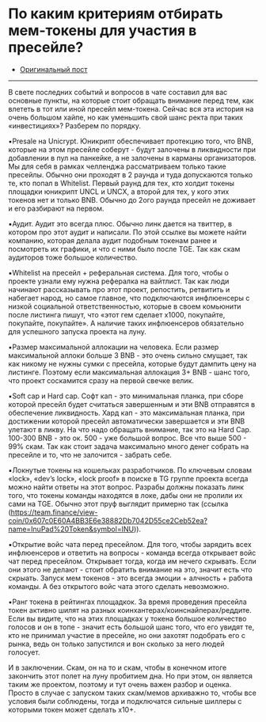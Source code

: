 # По каким критериям отбирать мем-токены для участия в пресейле?
- [Оригинальный пост](https://t.me/idoresearch/159)
---

В свете последних событий и вопросов в чате составил для вас основные пункты, на которые стоит обращать внимание перед тем, как влететь в тот или иной пресейл мем-токена. Сейчас вся эта история на очень большом хайпе, но как уменьшить свой шанс ректа при таких «инвестициях»? Разберем по порядку.

▪️Presale на Unicrypt. Юникрипт обеспечивает протекцию того, что BNB, которые на этом пресейле соберут - будут залочены в ликвидности при добавлении в пул на панкейке, а не залочены в карманы организаторов. Мы для себя в рамках челленджа рассматриваем только такие пресейлы. Обычно они проходят в 2 раунда и туда допускаются только те, кто попал в Whitelist. Первый раунд для тех, кто холдит токены площадки юникрипт UNCL и UNCX, а второй для тех, у кого этих токенов нет и только BNB. Обычно до 2ого раунда пресейл не доживает и его разбирают на первом.

▪️Аудит. Аудит это всегда плюс. Обычно линк дается на твиттер, в котором про этот аудит и написали. По этой ссылке вы можете найти компанию, которая делала аудит подобным токенам ранее и посмотреть их графики, и что с ними было после TGE. Так как скам аудиторов тоже большое количество.

▪️Whitelist на пресейл + реферальная система. Для того, чтобы о проекте узнали ему нужна рефералка на вайтлист. Так как люди начинают рассказывать про этот проект, репостить, ретвитить и набегает народ, но самое главное, что подключаются инфлюенсеры с низкой социальной ответственностью, которые в своем комьюнити после листинга пишут, что «этот гем сделает х1000, покупайте, покупайте, покупайте». А наличие таких инфлюенсеров обязательно для успешного запуска проекта на луну.

▪️Размер максимальной аллокации на человека. Если размер максимальной аллоки больше 3 BNB - это очень сильно смущает, так как никому не нужны сумки с пресейла, которые будут дампить цену на листинге. Поэтому если максимальная аллокация 3+ BNB - шанс того, что проект соскамится сразу на первой свечке велик.

▪️Soft cap и Hard cap. Софт кап - это минимальная планка, при сборе которой пресейл будет считаться завершенным и эти BNB отправятся в обеспечение ликвидность. Хард кап - это максимальная планка, при достижении которой пресейл автоматически завершается и эти BNB улетают в ликву. На что надо обращать внимание, так это на Hard Cap. 100-300 BNB - это ок. 500 - уже большой вопрос. Все что выше 500 - 99% скам. Так как стоит задача максимально много денег собрать на пресейле и то, что не залочится - забрать себе.

▪️Локнутые токены на кошельках разработчиков. По ключевым словам «lock», «dev’s lock», «lock proof» в поиске в TG группе проекта всегда можно найти ответы на этот вопрос. Разрабы должны показать линк того, что токены команды находятся в локе, дабы они не пролили их сами на TGE. Обычно этот пруф выглядит примерно так (ссылка (https://team.finance/view-coin/0x607c0E60A4BB3E6e38882Db7042D55ce2Ceb52ea?name=InuPad%20Token&symbol=INU)).

▪️Открытие войс чата перед пресейлом. Для того, чтобы зарядить всех инфлюенсеров и ответить на вопросы - команда всегда открывает войс чат перед пресейлом. Открывает тогда, когда им нечего скрывать. Если они этого не делают - стоит обратить внимание на это, значит есть что скрыать. Запуск мем токенов - это всегда эмоции + алчность + работа команды. А без открытого войс чата этого сделать невозможно. 

▪️Ранг токена в рейтингах площадкок. За время проведения пресейла токен активно шилят на разных коинхантерах/коинснайперах/реддите. Если вы видите, что на этих площадках у токена большое количество голосов и он в топе - значит есть большой шанс того, что его увидят те, кто не принимал участие в пресейле, но они захотят подобрать его с рынка, ведь он только запустился и вон сколько за него людей голосует.

И в заключении. Скам, он на то и скам, чтобы в конечном итоге закончить этот полет на луну пробитием дна. Но при этом, он является таким же проектом, поэтому и тут очень важен разбор и оценка. Просто в случае с запуском таких скам/мемов архиважно то, чтобы все условия были соблюдены, тогда и подключатся сильные шиллеры с которыми токен может сделать х10+.